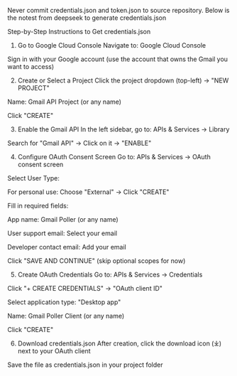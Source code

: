 
Never commit credentials.json and token.json to source repository. Below is the notest from deepseek to generate credentials.json


Step-by-Step Instructions to Get credentials.json
1. Go to Google Cloud Console
Navigate to: Google Cloud Console

Sign in with your Google account (use the account that owns the Gmail you want to access)

2. Create or Select a Project
Click the project dropdown (top-left) → "NEW PROJECT"

Name: Gmail API Project (or any name)

Click "CREATE"

3. Enable the Gmail API
In the left sidebar, go to:
APIs & Services → Library

Search for "Gmail API" → Click on it → "ENABLE"

4. Configure OAuth Consent Screen
Go to: APIs & Services → OAuth consent screen

Select User Type:

For personal use: Choose "External" → Click "CREATE"

Fill in required fields:

App name: Gmail Poller (or any name)

User support email: Select your email

Developer contact email: Add your email

Click "SAVE AND CONTINUE" (skip optional scopes for now)

5. Create OAuth Credentials
Go to: APIs & Services → Credentials

Click "+ CREATE CREDENTIALS" → "OAuth client ID"

Select application type: "Desktop app"

Name: Gmail Poller Client (or any name)

Click "CREATE"

6. Download credentials.json
After creation, click the download icon (⤓) next to your OAuth client

Save the file as credentials.json in your project folder